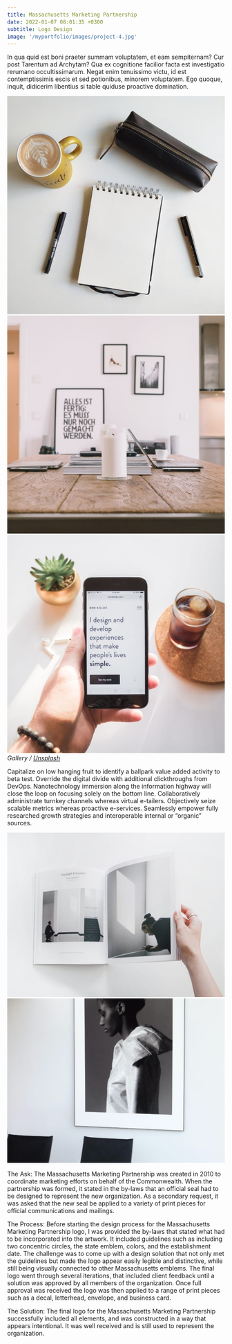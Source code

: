 ```yaml
---
title: Massachusetts Marketing Partnership
date: 2022-01-07 08:01:35 +0300
subtitle: Logo Design
image: '/myportfolio/images/project-4.jpg'
---
```


In qua quid est boni praeter summam voluptatem, et eam sempiternam? Cur post Tarentum ad Archytam? Qua ex cognitione facilior facta est investigatio rerumano occultissimarum. Negat enim tenuissimo victu, id est contemptissimis escis et sed potionibus, minorem voluptatem. Ego quoque, inquit, didicerim libentius si table quiduse proactive domination.

<div class="gallery-box">
  <div class="gallery">
    <img src="/images/project-example-1.jpg" loading="lazy" alt="Project">
    <img src="/images/project-example-2.jpg" loading="lazy" alt="Project">
    <img src="/images/project-example-3.jpg" loading="lazy" alt="Project">
  </div>
  <em>Gallery / <a href="https://unsplash.com/" target="_blank">Unsplash</a></em>
</div>

Capitalize on low hanging fruit to identify a ballpark value added activity to beta test. Override the digital divide with additional clickthroughs from DevOps. Nanotechnology immersion along the information highway will close the loop on focusing solely on the bottom line. Collaboratively administrate turnkey channels whereas virtual e-tailers. Objectively seize scalable metrics whereas proactive e-services. Seamlessly empower fully researched growth strategies and interoperable internal or “organic” sources.

<div class="gallery-box">
  <div class="gallery">
    <img src="/images/project-example-4.jpg" loading="lazy" alt="Project">
    <img src="/images/project-example-5.jpg" loading="lazy" alt="Project">
  </div>
</div>

The Ask: The Massachusetts Marketing Partnership was created in 2010 to coordinate marketing efforts on behalf of the Commonwealth. When the partnership was formed, it stated in the by-laws that an official seal had to be designed to represent the new organization. As a secondary request, it was asked that the new seal be applied to a variety of print pieces for official communications and mailings. 

The Process: Before starting the design process for the Massachusetts Marketing Partnership logo, I was provided the by-laws that stated what had to be incorporated into the artwork. It included guidelines such as including two concentric circles, the state emblem, colors, and the establishment date. The challenge was to come up with a design solution that not only met the guidelines but made the logo appear easily legible and distinctive, while still being visually connected to other Massachusetts emblems. The final logo went through several iterations, that included client feedback until a solution was approved by all members of the organization. Once full approval was received the logo was then applied to a range of print pieces such as a decal, letterhead, envelope, and business card. 

The Solution: The final logo for the Massachusetts Marketing Partnership successfully included all elements, and was constructed in a way that appears intentional. It was well received and is still used to represent the organization.